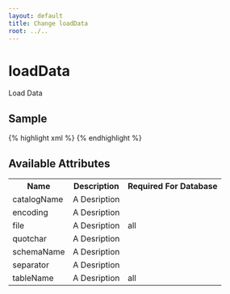 ```yaml
---
layout: default
title: Change loadData
root: ../..
---
```


# loadData #

Load Data

## Sample ##

{% highlight xml %}
<loadData catalogName="A String"
        encoding="A String"
        file="A String"
        quotchar="A String"
        schemaName="A String"
        separator="A String"
        tableName="A String"></loadData>
{% endhighlight %}

## Available Attributes ##

<table>
<tr><th>Name</th><th>Description</th><th>Required For Database</th></tr>
<tr><td>catalogName</td><td>A Desription</td><td></td></tr>
<tr><td>encoding</td><td>A Desription</td><td></td></tr>
<tr><td>file</td><td>A Desription</td><td>all</td></tr>
<tr><td>quotchar</td><td>A Desription</td><td></td></tr>
<tr><td>schemaName</td><td>A Desription</td><td></td></tr>
<tr><td>separator</td><td>A Desription</td><td></td></tr>
<tr><td>tableName</td><td>A Desription</td><td>all</td></tr>
</table>
